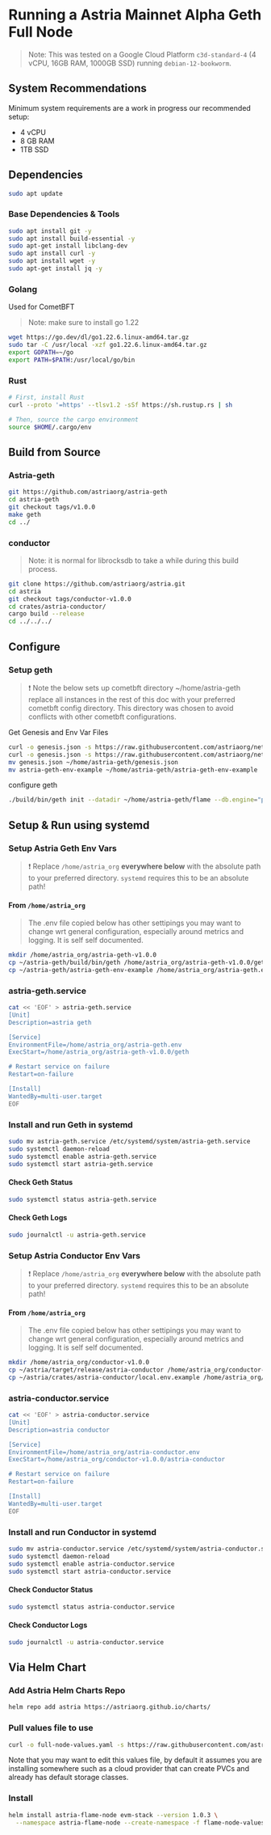 # Running a Astria Mainnet Alpha Geth Full Node

> Note: This was tested on a Google Cloud Platform `c3d-standard-4` (4 vCPU,
> 16GB RAM, 1000GB SSD) running `debian-12-bookworm`.

## System Recommendations

Minimum system requirements are a work in progress our recommended
setup:

- 4 vCPU
- 8 GB RAM
- 1TB SSD

## Dependencies

```bash
sudo apt update
```

### Base Dependencies & Tools

```bash
sudo apt install git -y
sudo apt install build-essential -y
sudo apt-get install libclang-dev
sudo apt install curl -y
sudo apt install wget -y
sudo apt-get install jq -y
```

### Golang

Used for CometBFT

> Note: make sure to install go 1.22

```bash
wget https://go.dev/dl/go1.22.6.linux-amd64.tar.gz
sudo tar -C /usr/local -xzf go1.22.6.linux-amd64.tar.gz
export GOPATH=~/go
export PATH=$PATH:/usr/local/go/bin
```

### Rust

```bash
# First, install Rust
curl --proto '=https' --tlsv1.2 -sSf https://sh.rustup.rs | sh

# Then, source the cargo environment
source $HOME/.cargo/env
```

## Build from Source

### Astria-geth

```bash
git https://github.com/astriaorg/astria-geth
cd astria-geth
git checkout tags/v1.0.0
make geth
cd ../
```

### conductor

> Note: it is normal for librocksdb to take a while during this build process.

```bash
git clone https://github.com/astriaorg/astria.git
cd astria
git checkout tags/conductor-v1.0.0
cd crates/astria-conductor/
cargo build --release
cd ../../../
```

## Configure

### Setup geth

> ❗ Note the below sets up cometbft directory ~/home/astria-geth replace all
> instances in the rest of this doc with your preferred cometbft config directory.
> This directory was chosen to avoid conflicts with other cometbft configurations.

Get Genesis and Env Var Files

```bash
curl -o genesis.json -s https://raw.githubusercontent.com/astriaorg/networks/refs/heads/main/flame/genesis.json
curl -o genesis.json -s https://raw.githubusercontent.com/astriaorg/networks/refs/heads/main/flame/astria-geth-env-example
mv genesis.json ~/home/astria-geth/genesis.json
mv astria-geth-env-example ~/home/astria-geth/astria-geth-env-example

```

configure geth

```bash
./build/bin/geth init --datadir ~/home/astria-geth/flame --db.engine="pebble" ~/home/astria-geth/genesis.json
```

## Setup & Run using systemd

### Setup Astria Geth Env Vars

> ❗ Replace `/home/astria_org` **everywhere below** with the absolute path to
> your preferred directory. `systemd` requires this to be an absolute path!

#### From `/home/astria_org`

> The .env file copied below has other settipings you may want to change wrt
> general configuration, especially around metrics and logging. It is self
> self documented.

```bash
mkdir /home/astria_org/astria-geth-v1.0.0
cp ~/astria-geth/build/bin/geth /home/astria_org/astria-geth-v1.0.0/geth
cp ~/astria-geth/astria-geth-env-example /home/astria_org/astria-geth.env
```

### astria-geth.service

```bash
cat << 'EOF' > astria-geth.service
[Unit]
Description=astria geth

[Service]
EnvironmentFile=/home/astria_org/astria-geth.env
ExecStart=/home/astria_org/astria-geth-v1.0.0/geth

# Restart service on failure
Restart=on-failure

[Install]
WantedBy=multi-user.target
EOF
```

### Install and run Geth in systemd

```bash
sudo mv astria-geth.service /etc/systemd/system/astria-geth.service
sudo systemctl daemon-reload
sudo systemctl enable astria-geth.service
sudo systemctl start astria-geth.service
```

#### Check Geth Status

```bash
sudo systemctl status astria-geth.service
```

#### Check Geth Logs

```bash
sudo journalctl -u astria-geth.service
```

### Setup Astria Conductor Env Vars

> ❗ Replace `/home/astria_org` **everywhere below** with the absolute path to
> your preferred directory. `systemd` requires this to be an absolute path!

#### From `/home/astria_org`

> The .env file copied below has other settipings you may want to change wrt
> general configuration, especially around metrics and logging. It is self
> self documented.

```bash
mkdir /home/astria_org/conductor-v1.0.0
cp ~/astria/target/release/astria-conductor /home/astria_org/conductor-v1.0.0/astria-conductor
cp ~/astria/crates/astria-conductor/local.env.example /home/astria_org/astria-conductor.env
```

### astria-conductor.service

```bash
cat << 'EOF' > astria-conductor.service
[Unit]
Description=astria conductor

[Service]
EnvironmentFile=/home/astria_org/astria-conductor.env
ExecStart=/home/astria_org/conductor-v1.0.0/astria-conductor

# Restart service on failure
Restart=on-failure

[Install]
WantedBy=multi-user.target
EOF
```

### Install and run Conductor in systemd

```bash
sudo mv astria-conductor.service /etc/systemd/system/astria-conductor.service
sudo systemctl daemon-reload
sudo systemctl enable astria-conductor.service
sudo systemctl start astria-conductor.service
```

#### Check Conductor Status

```bash
sudo systemctl status astria-conductor.service
```

#### Check Conductor Logs

```bash
sudo journalctl -u astria-conductor.service
```

## Via Helm Chart

### Add Astria Helm Charts Repo

```bash
helm repo add astria https://astriaorg.github.io/charts/
```

### Pull values file to use

```bash
curl -o full-node-values.yaml -s https://raw.githubusercontent.com/astriaorg/networks/main/flame/flame-node-values.yaml
```

Note that you may want to edit this values file, by default it assumes you are
installing somewhere such as a cloud provider that can create PVCs and already
has default storage classes.

### Install

```bash
helm install astria-flame-node evm-stack --version 1.0.3 \
  --namespace astria-flame-node --create-namespace -f flame-node-values.yaml
```
